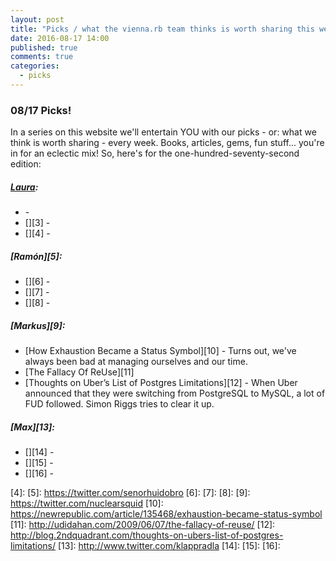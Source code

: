 ```yaml
---
layout: post
title: "Picks / what the vienna.rb team thinks is worth sharing this week"
date: 2016-08-17 14:00
published: true
comments: true
categories:
  - picks
---
```


### 08/17 Picks!

In a series on this website we'll entertain YOU with our picks - or: what we think is worth sharing - every week.
Books, articles, gems, fun stuff... you're in for an eclectic mix! So, here's for the one-hundred-seventy-second edition:

##### [Laura][1]:
- [][2] - 
- [][3] - 
- [][4] - 

##### [Ramón][5]:
- [][6] - 
- [][7] - 
- [][8] - 

##### [Markus][9]:
- [How Exhaustion Became a Status Symbol][10] - Turns out, we've always been bad at managing ourselves and our time.
- [The Fallacy Of ReUse][11]
- [Thoughts on Uber’s List of Postgres Limitations][12] - When Uber announced that they were switching from PostgreSQL to MySQL, a lot of FUD followed. Simon Riggs tries to clear it up.

##### [Max][13]:
- [][14] - 
- [][15] - 
- [][16] - 

[1]: http://www.twitter.com/alicetragedy
[2]:
[3]:
[4]:
[5]: https://twitter.com/senorhuidobro
[6]:
[7]:
[8]:
[9]: https://twitter.com/nuclearsquid
[10]: https://newrepublic.com/article/135468/exhaustion-became-status-symbol
[11]: http://udidahan.com/2009/06/07/the-fallacy-of-reuse/
[12]: http://blog.2ndquadrant.com/thoughts-on-ubers-list-of-postgres-limitations/
[13]: http://www.twitter.com/klappradla
[14]: 
[15]: 
[16]: 
